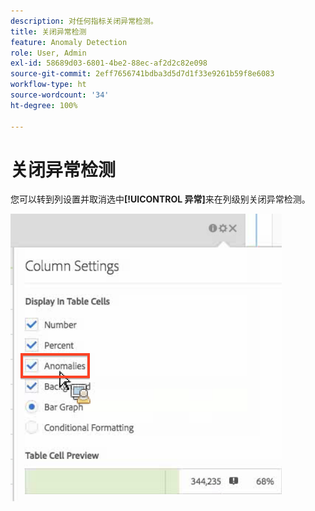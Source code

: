 ```yaml
---
description: 对任何指标关闭异常检测。
title: 关闭异常检测
feature: Anomaly Detection
role: User, Admin
exl-id: 58689d03-6801-4be2-88ec-af2d2c82e098
source-git-commit: 2eff7656741bdba3d5d7d1f33e9261b59f8e6083
workflow-type: ht
source-wordcount: '34'
ht-degree: 100%

---
```


# 关闭异常检测

您可以转到列设置并取消选中&#x200B;**[!UICONTROL 异常]**&#x200B;来在列级别关闭异常检测。

![](assets/turnoff_anomalies.png)
